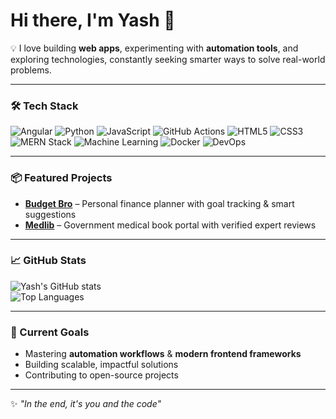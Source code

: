# Hi there, I'm Yash 👋  

💡 I love building **web apps**, experimenting with **automation tools**, and exploring technologies, constantly seeking smarter ways to solve real-world problems. 

---

### 🛠️ Tech Stack
![Angular](https://img.shields.io/badge/Angular-DD0031?style=for-the-badge&logo=angular&logoColor=white)
![Python](https://img.shields.io/badge/Python-3776AB?style=for-the-badge&logo=python&logoColor=white)
![JavaScript](https://img.shields.io/badge/JavaScript-F7DF1E?style=for-the-badge&logo=javascript&logoColor=black)
![GitHub Actions](https://img.shields.io/badge/GitHub%20Actions-2088FF?style=for-the-badge&logo=github-actions&logoColor=white)
![HTML5](https://img.shields.io/badge/HTML5-E34F26?style=for-the-badge&logo=html5&logoColor=white)
![CSS3](https://img.shields.io/badge/CSS3-1572B6?style=for-the-badge&logo=css3&logoColor=white)
![MERN Stack](https://img.shields.io/badge/MERN-3C3C3C?style=for-the-badge&logo=mongodb&logoColor=green)
![Machine Learning](https://img.shields.io/badge/Machine%20Learning-102230?style=for-the-badge&logo=tensorflow&logoColor=orange)
![Docker](https://img.shields.io/badge/Docker-2496ED?style=for-the-badge&logo=docker&logoColor=white)
![DevOps](https://img.shields.io/badge/DevOps-0A0A0A?style=for-the-badge&logo=azuredevops&logoColor=0078D7)

---

### 📦 Featured Projects
- **[Budget Bro](#)** – Personal finance planner with goal tracking & smart suggestions  
- **[Medlib](#)** – Government medical book portal with verified expert reviews  

---

### 📈 GitHub Stats
![Yash's GitHub stats](https://github-readme-stats.vercel.app/api?username=Destruclips&show_icons=true&theme=radical)  
![Top Languages](https://github-readme-stats.vercel.app/api/top-langs/?username=Destruclips&layout=compact&theme=radical)  

---

### 🎯 Current Goals
- Mastering **automation workflows** & **modern frontend frameworks**
- Building scalable, impactful solutions
- Contributing to open-source projects

---

✨ *"In the end, it's you and the code"*
